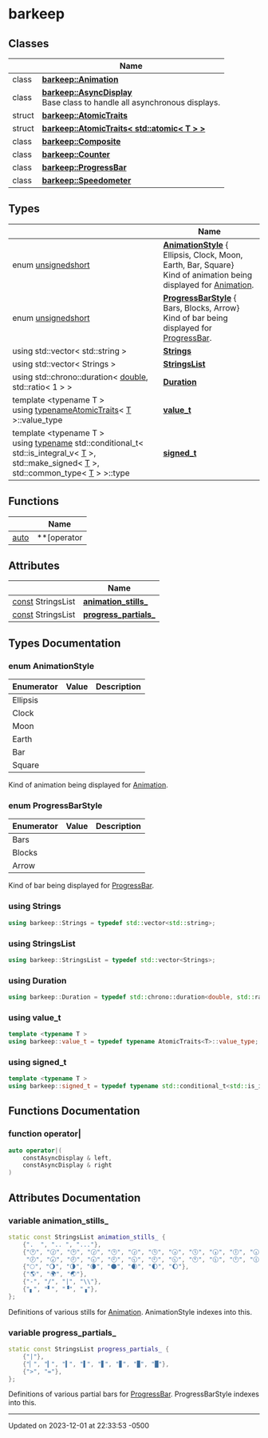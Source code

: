 # barkeep


## Classes

<span class="api-table">

|                | Name           |
| -------------- | -------------- |
| class | **[barkeep::Animation](api/Classes/classbarkeep_1_1_animation.md)**  |
| class | **[barkeep::AsyncDisplay](api/Classes/classbarkeep_1_1_async_display.md)** <br>Base class to handle all asynchronous displays.  |
| struct | **[barkeep::AtomicTraits](api/Classes/structbarkeep_1_1_atomic_traits.md)**  |
| struct | **[barkeep::AtomicTraits< std::atomic< T > >](api/Classes/structbarkeep_1_1_atomic_traits_3_01std_1_1atomic_3_01_t_01_4_01_4.md)**  |
| class | **[barkeep::Composite](api/Classes/classbarkeep_1_1_composite.md)**  |
| class | **[barkeep::Counter](api/Classes/classbarkeep_1_1_counter.md)**  |
| class | **[barkeep::ProgressBar](api/Classes/classbarkeep_1_1_progress_bar.md)**  |
| class | **[barkeep::Speedometer](api/Classes/classbarkeep_1_1_speedometer.md)**  |


</span>

## Types

<span class="api-table">

|                | Name           |
| -------------- | -------------- |
| enum [unsigned](api/Classes/classbarkeep_1_1_counter.md)[short](api/Classes/classbarkeep_1_1_counter.md) | **[AnimationStyle](api/Namespaces/namespacebarkeep.md#enum-animationstyle)** { Ellipsis, Clock, Moon, Earth, Bar, Square}<br>Kind of animation being displayed for [Animation](api/Classes/classbarkeep_1_1_animation.md).  |
| enum [unsigned](api/Classes/classbarkeep_1_1_counter.md)[short](api/Classes/classbarkeep_1_1_counter.md) | **[ProgressBarStyle](api/Namespaces/namespacebarkeep.md#enum-progressbarstyle)** { Bars, Blocks, Arrow}<br>Kind of bar being displayed for [ProgressBar](api/Classes/classbarkeep_1_1_progress_bar.md).  |
| using std::vector< std::string > | **[Strings](api/Namespaces/namespacebarkeep.md#using-strings)**  |
| using std::vector< Strings > | **[StringsList](api/Namespaces/namespacebarkeep.md#using-stringslist)**  |
| using std::chrono::duration< [double](api/Classes/classbarkeep_1_1_counter.md), std::ratio< 1 > > | **[Duration](api/Namespaces/namespacebarkeep.md#using-duration)**  |
| template <typename T \> <br>using [typename](api/Classes/classbarkeep_1_1_counter.md)[AtomicTraits](api/Classes/structbarkeep_1_1_atomic_traits.md)< [T](api/Classes/classbarkeep_1_1_counter.md) >::value_type | **[value_t](api/Namespaces/namespacebarkeep.md#using-value_t)**  |
| template <typename T \> <br>using [typename](api/Classes/classbarkeep_1_1_counter.md) std::conditional_t< std::is_integral_v< [T](api/Classes/classbarkeep_1_1_counter.md) >, std::make_signed< [T](api/Classes/classbarkeep_1_1_counter.md) >, std::common_type< [T](api/Classes/classbarkeep_1_1_counter.md) > >::type | **[signed_t](api/Namespaces/namespacebarkeep.md#using-signed_t)**  |


</span>

## Functions

<span class="api-table">

|                | Name           |
| -------------- | -------------- |
| [auto](api/Classes/classbarkeep_1_1_counter.md) | **[operator|](api/Namespaces/namespacebarkeep.md#function-operator|)**([const](api/Classes/classbarkeep_1_1_counter.md)[AsyncDisplay](api/Classes/classbarkeep_1_1_async_display.md) & left, [const](api/Classes/classbarkeep_1_1_counter.md)[AsyncDisplay](api/Classes/classbarkeep_1_1_async_display.md) & right) |


</span>

## Attributes

<span class="api-table">

|                | Name           |
| -------------- | -------------- |
| [const](api/Classes/classbarkeep_1_1_counter.md) StringsList | **[animation_stills_](api/Namespaces/namespacebarkeep.md#variable-animation_stills_)**  |
| [const](api/Classes/classbarkeep_1_1_counter.md) StringsList | **[progress_partials_](api/Namespaces/namespacebarkeep.md#variable-progress_partials_)**  |

## Types Documentation

### enum AnimationStyle

| Enumerator | Value | Description |
| ---------- | ----- | ----------- |
| Ellipsis | |   |
| Clock | |   |
| Moon | |   |
| Earth | |   |
| Bar | |   |
| Square | |   |



Kind of animation being displayed for [Animation](api/Classes/classbarkeep_1_1_animation.md). 

### enum ProgressBarStyle

| Enumerator | Value | Description |
| ---------- | ----- | ----------- |
| Bars | |   |
| Blocks | |   |
| Arrow | |   |



Kind of bar being displayed for [ProgressBar](api/Classes/classbarkeep_1_1_progress_bar.md). 

### using Strings

```cpp
using barkeep::Strings = typedef std::vector<std::string>;
```


### using StringsList

```cpp
using barkeep::StringsList = typedef std::vector<Strings>;
```


### using Duration

```cpp
using barkeep::Duration = typedef std::chrono::duration<double, std::ratio<1> >;
```


### using value_t

```cpp
template <typename T >
using barkeep::value_t = typedef typename AtomicTraits<T>::value_type;
```


### using signed_t

```cpp
template <typename T >
using barkeep::signed_t = typedef typename std::conditional_t<std::is_integral_v<T>, std::make_signed<T>, std::common_type<T> >::type;
```



## Functions Documentation

### function operator|

```cpp
auto operator|(
    constAsyncDisplay & left,
    constAsyncDisplay & right
)
```



## Attributes Documentation

### variable animation_stills_

```cpp
static const StringsList animation_stills_ {
    {".  ", ".. ", "..."},
    {"🕐", "🕜", "🕑", "🕝", "🕒", "🕞", "🕓", "🕟", "🕔", "🕠", "🕕", "🕡",
     "🕖", "🕢", "🕗", "🕣", "🕘", "🕤", "🕙", "🕥", "🕚", "🕦", "🕛", "🕧"},
    {"🌕", "🌖", "🌗", "🌘", "🌑", "🌒", "🌓", "🌔"},
    {"🌎", "🌍", "🌏"},
    {"-", "/", "|", "\\"},
    {"▖", "▘", "▝", "▗"},
};
```


Definitions of various stills for [Animation](api/Classes/classbarkeep_1_1_animation.md). AnimationStyle indexes into this. 


### variable progress_partials_

```cpp
static const StringsList progress_partials_ {
    {"|"},
    {"▏", "▎", "▍", "▌", "▋", "▊", "▉", "█"},
    {">", "="},
};
```


Definitions of various partial bars for [ProgressBar](api/Classes/classbarkeep_1_1_progress_bar.md). ProgressBarStyle indexes into this. 





-------------------------------

Updated on 2023-12-01 at 22:33:53 -0500